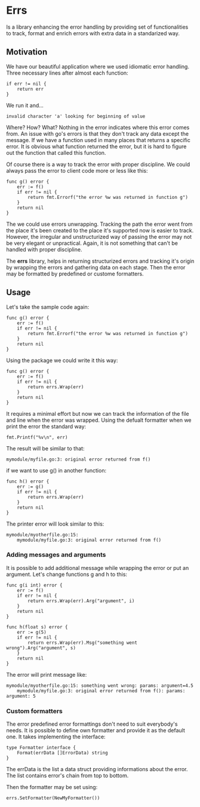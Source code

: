 # Errs
Is a library enhancing the error handling by providing set of functionalities to track, format and enrich errors with extra data in a standarized way.

## Motivation
We have our beautiful application where we used idiomatic error handling. Three necessary
lines after almost each function:

```
if err != nil {
    return err
}
```
We run it and...
```
invalid character 'a' looking for beginning of value
```
Where? How? What? Nothing in the error indicates where this error comes from. An issue with
go's errors is that they don't track any data except the message. If we have a function used
in many places that returns a specific error. It is obvious what function returned the error,
but it is hard to figure out the function that called this function.

Of course there is a way to track the error with proper discipline. We could always pass the error to client code more or less like this:
```
func g() error {
    err := f()
    if err != nil {
        return fmt.Errorf("the error %w was returned in function g")
    }
    return nil
}
```
The we could use errors unwrapping. Tracking the path the error went from the place it's been created to the place it's supported now is easier to track. 
However, the irregular and unstructurized way of passing the error may not be very elegant or unpractical. Again, it is not something that can't be handled with proper discipline.

The **errs** library, helps in returning structurized errors and tracking it's origin by
wrapping the errors and gathering data on each stage. Then the error may be formatted by  predefined or custome formatters.


## Usage

Let's take the sample code again:
```
func g() error {
    err := f()
    if err != nil {
        return fmt.Errorf("the error %w was returned in function g")
    }
    return nil
}
```
Using the package we could write it this way:
```
func g() error {
    err := f()
    if err != nil {
        return errs.Wrap(err)
    }
    return nil
}
```
It requires a minimal effort but now we can track the information of the file and line
when the error was wrapped. Using the defualt formatter when we print the error the standard
way:
```
fmt.Printf("%v\n", err)
```
The result will be similar to that:
```
mymodule/myfile.go:3: original error returned from f()
```

if we want to use g() in another function:
```
func h() error {
    err := g()
    if err != nil {
        return errs.Wrap(err)
    }
    return nil
}
```
The printer error will look similar to this:
```
mymodule/myotherfile.go:15:
    mymodule/myfile.go:3: original error returned from f()
```


### Adding messages and arguments
It is possible to add additional message while wrapping the error or put an argument.
Let's change functions g and h to this:
```
func g(i int) error {
    err := f()
    if err != nil {
        return errs.Wrap(err).Arg("argument", i)
    }
    return nil
}

func h(float s) error {
    err := g(5)
    if err != nil {
        return errs.Wrap(err).Msg("something went wrong").Arg("argument", s)
    }
    return nil
}
```
The error will print message like:
```
mymodule/myotherfile.go:15: something went wrong: params: argument=4.5
    mymodule/myfile.go:3: original error returned from f(): params: argument: 5
```

### Custom formatters
The error predefined error formattings don't need to suit everybody's needs. It is possible
to define own formatter and provide it as the default one.
It takes implementing the interface:
```
type Formatter interface {
	Format(errData []ErrorData) string
}
```
The errData is the list a data struct providing informations about the error. The list contains error's chain from top to bottom. 

Then the formatter may be set using:
```
errs.SetFormatter(NewMyFormatter())
```

